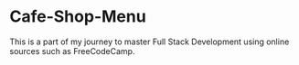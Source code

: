 # Cafe-Shop-Menu
This is a part of my journey to master Full Stack Development using online sources such as FreeCodeCamp.
